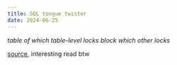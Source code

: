 ```yaml
---
title: SQL tongue twister
date: 2024-06-25
---
```


*table of which table-level locks block which other locks*

[source](https://medium.com/compass-true-north/postgresql-lessons-we-learned-the-hard-way-663ddf666e4), interesting read btw
